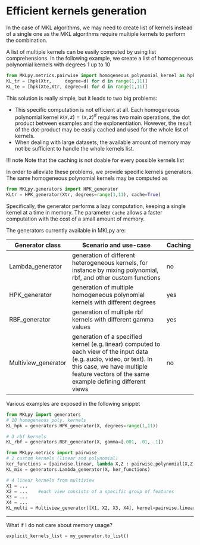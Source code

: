 # Efficient kernels generation


In the case of MKL algorithms, we may need to create list of kernels instead of a single one as the MKL algorithms require multiple kernels to perform the combination.

A list of multiple kernels can be easily computed by using list comprehensions.
In the following example, we create a list of homogeneous polynomial kernels with degrees 1 up to 10

```python
from MKLpy.metrics.pairwise import homogeneous_polynomial_kernel as hpk
KL_tr = [hpk(Xtr,     degree=d) for d in range(1,11)]
KL_te = [hpk(Xte,Xtr, degree=d) for d in range(1,11)]
```

This solution is really simple, but it leads to two big problems:

* This specific computation is not efficient at all. Each homogeneous polynomial kernel $k(x,z) = \langle x,z\rangle^d$ requires two main operations, the dot product between examples and the explonentiation.
However, the result of the dot-product may be easily cached and used for the whole list of kernels.
* When dealing with large datasets, the available amount of memory may not be sufficient to handle the whole kernels list.

!!! note
	Note that the caching is not doable for every possible kernels list

In order to alleviate these problems, we provide specific kernels generators.
The same homogeneous polynomial kernels may be computed as

```python
from MKLpy.generators import HPK_generator
KLtr = HPK_generator(Xtr, degrees=range(1,11), cache=True)
```

Specifically, the generator performs a lazy computation, keeping a single kernel at a time in memory. The parameter `cache` allows a faster computation with the cost of a small amount of memory.

The generators currently available in MKLpy are:

| Generator class       | Scenario and use-case | Caching |
|-----------------------|-----------------------|---------|
| Lambda_generator      | generation of different heterogeneous kernels, for instance by mixing polynomial, rbf, and other custom functions | no |
| HPK_generator         | generation of multiple homogeneous polynomial kernels with different degrees | yes |
| RBF_generator         | generation of multiple rbf kernels with different gamma values | yes |
| Multiview_generator   | generation of a specified kernel (e.g. linear) computed to each view of the input data (e.g. audio, video, or text). In this case, we have multiple feature vectors of the same example defining different views | no |

Various examples are exposed in the following snippet

```python
from MKLpy import generators
# 10 homogeneous poly. kernels 
KL_hpk = generators.HPK_generator(X, degrees=range(1,11))

# 3 rbf kernels
KL_rbf = generators.RBF_generator(X, gamma=[.001, .01, .1])

from MKLpy.metrics import pairwise
# 2 custom kernels (linear and polynomial)
ker_functions = [pairwise.linear, lambda X,Z : pairwise.polynomial(X,Z, degree=5)]
KL_mix = generators.Lambda_generator(X, ker_functions)

# 4 linear kernels from multiview
X1 = ...
X2 = ...	#each view consists of a specific group of features
X3 = ...
X4 = ...
KL_multi = Multiview_generator([X1, X2, X3, X4], kernel=pairwise.linear)
```

- - - 

What if I do not care about memory usage?

```python
explicit_kernels_list = my_generator.to_list()
```